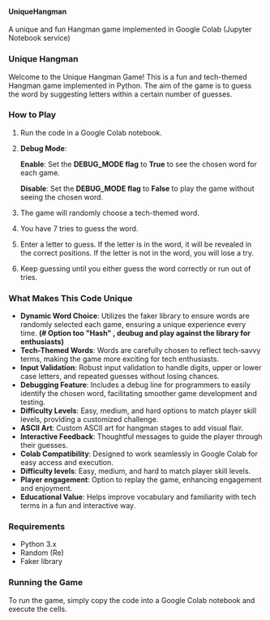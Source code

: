 #### UniqueHangman
A unique and fun Hangman game implemented in Google Colab (Jupyter Notebook service)

### Unique Hangman
Welcome to the Unique Hangman Game! This is a fun and tech-themed Hangman game implemented in Python. The aim of the game is to guess the word by suggesting letters within a certain number of guesses.

### How to Play
1. Run the code in a Google Colab notebook.
2. **Debug Mode**:

   **Enable**: Set the **DEBUG_MODE flag** to **True** to see the chosen word for each game.

   **Disable**: Set the **DEBUG_MODE flag** to **False** to play the game without seeing the chosen word.
4. The game will randomly choose a tech-themed word.
5. You have 7 tries to guess the word.
6. Enter a letter to guess. If the letter is in the word, it will be revealed in the correct positions. If the letter is not in the word, you will lose a try.
7. Keep guessing until you either guess the word correctly or run out of tries.

### What Makes This Code Unique
- **Dynamic Word Choice**: Utilizes the faker library to ensure words are randomly selected each game, ensuring a unique experience every time. **(# Option too "Hash" , deubug and play against the library for enthusiasts)**
- **Tech-Themed Words**: Words are carefully chosen to reflect tech-savvy terms, making the game more exciting for tech enthusiasts.
- **Input Validation**: Robust input validation to handle digits, upper or lower case letters, and repeated guesses without losing chances.
- **Debugging Feature**: Includes a debug line for programmers to easily identify the chosen word, facilitating smoother game development and testing.
- **Difficulty Levels**: Easy, medium, and hard options to match player skill levels, providing a customized challenge.
- **ASCII Art**: Custom ASCII art for hangman stages to add visual flair.
- **Interactive Feedback**: Thoughtful messages to guide the player through their guesses.
- **Colab Compatibility**: Designed to work seamlessly in Google Colab for easy access and execution.
- **Difficulty levels**: Easy, medium, and hard to match player skill levels.
- **Player engagement**: Option to replay the game, enhancing engagement and enjoyment.
- **Educational Value**: Helps improve vocabulary and familiarity with tech terms in a fun and interactive way.

### Requirements
- Python 3.x
- Random (Re)
- Faker library

### Running the Game
To run the game, simply copy the code into a Google Colab notebook and execute the cells.

